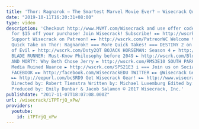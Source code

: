 ```yaml
---
title: 'Thor: Ragnarok – The Smartest Marvel Movie Ever? – Wisecrack Quick Take'
date: "2019-10-11T16:20:31+08:00"
type: video
description: 'Checkout http://www.MVMT.com/Wisecrack and use offer code WISECRACK
  for $15 off your purchase! Join Wisecrack! Subscribe! ►► http://wscrk.com/SbscrbWC
  Support Wisecrack on Patreon! ►► http://wscrk.com/PatreonWC Welcome to this Wisecrack
  Quick Take on Thor: Ragnarok! === More Quick Takes! === DESTINY 2 on Religion: Rise
  of Evil ► http://wscrk.com/Dsty2QT BOJACK HORSEMAN: Season 4 ► http://wscrk.com/BjckS4
  BLADE RUNNER: Must-Know Philosophy before 2049 ► http://wscrk.com/BldRnrb49 RICK
  AND MORTY: Why Beth Chose Jerry ► http://wscrk.com/RMS3E10 SOUTH PARK: How Social
  Media Ruined Nuance ► http://wscrk.com/SPS21E3 i === Join us on Social Media! ===
  FACEBOOK ►► http://facebook.com/WisecrackEDU TWITTER ►► @Wisecrack Get Email Alerts
  ►► http://eepurl.com/bcSRD9 Get Wisecrack Gear! ►► http://www.wisecrackstore.com
  Directed by: Robert Tiemstra Written by: Michael Luxemburg Edited by: Andrew Nishimura
  Produced by: Emily Dunbar & Jacob Salamon © 2017 Wisecrack, Inc.'
publishdate: "2017-11-07T18:07:08.000Z"
url: /wisecrack/iTPTrjQ_xPw/
providers:
  youtube:
    id: iTPTrjQ_xPw
---
```

